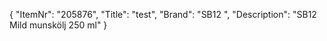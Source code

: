 {
  "ItemNr": "205876",
  "Title": "test",
  "Brand": "SB12 ",
  "Description": "SB12 Mild munskölj 250 ml"
}